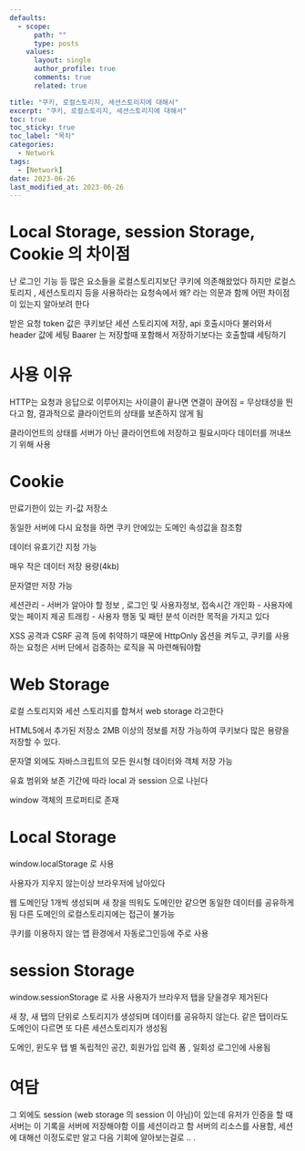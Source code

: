 ```yaml
---
defaults:
  - scope:
      path: ""
      type: posts
    values:
      layout: single
      author_profile: true
      comments: true
      related: true

title: "쿠키, 로컬스토리지, 세션스토리지에 대해서"
excerpt: "쿠키, 로컬스토리지, 세션스토리지에 대해서"
toc: true
toc_sticky: true
toc_label: "목차"
categories:
  - Network
tags:
  - [Network]
date: 2023-06-26
last_modified_at: 2023-06-26
---
```

# Local Storage, session Storage, Cookie 의 차이점

난 로그인 기능 등 많은 요소들을 로컬스토리지보단 쿠키에 의존해왔었다
하지만 로컬스토리지 , 세션스토리지 등을 사용하라는 요청속에서
왜? 라는 의문과 함께 어떤 차이점이 있는지 알아보려 한다

받은 요청
token 값은 쿠키보단 세션 스토리지에 저장,
api 호출시마다 불러와서 header 값에 세팅
Baarer 는 저장할때 포함해서 저장하기보다는 호출할떄 세팅하기


# 사용 이유
HTTP는 요청과 응답으로 이루어지는 사이클이 끝나면 연결이 끊어짐 = 무상태성을 띈다고 함,
결과적으로 클라이언트의 상태를 보존하지 않게 됨

클라이언트의 상태를 서버가 아닌 클라이언트에 저장하고 필요시마다 데이터를 꺼내쓰기 위해 사용


# Cookie
만료기한이 있는 키-값 저장소

동일한 서버에 다시 요청을 하면 쿠키 안에있는 도메인 속성값을 참조함

데이터 유효기간 지정 가능

매우 작은 데이터 저장 용량(4kb)

문자열만 저장 가능

세션관리 - 서버가 알아야 할 정보 , 로그인 및 사용자정보, 접속시간
개인화 - 사용자에 맞는 페이지 제공
트래킹 - 사용자 행동 및 패턴 분석
이러한 목적을 가지고 있다

XSS 공격과 CSRF 공격 등에 취약하기 때문에 HttpOnly 옵션을 켜두고,
쿠키를 사용하는 요청은 서버 단에서 검증하는 로직을 꼭 마련해둬야함


# Web Storage
로컬 스토리지와 세션 스토리지를 합쳐서 web storage 라고한다

HTML5에서 추가된 저장소 2MB 이상의 정보를 저장 가능하여 쿠키보다 많은 용량을 저장할 수 있다.

문자열 외에도 자바스크립트의 모든 원시형 데이터와 객체 저장 가능

유효 범위와 보존 기간에 따라 local 과 session 으로 나뉜다

window 객체의 프로퍼티로 존재


# Local Storage
window.localStorage 로 사용

사용자가 지우지 않는이상 브라우저에 남아있다

웹 도메인당 1개씩 생성되며 새 창을 띄워도 도메인만 같으면 동일한 데이터를 공유하게 됨
다른 도메인의 로컬스토리지에는 접근이 불가능

쿠키를 이용하지 않는 앱 환경에서 자동로그인등에 주로 사용

# session Storage
window.sessionStorage 로 사용
사용자가 브라우저 탭을 닫을경우 제거된다

새 창, 새 탭의 단위로 스토리지가 생성되며 데이터를 공유하지 않는다.
같은 탭이라도 도메인이 다르면 또 다른 세션스토리지가 생성됨

도메인, 윈도우 탭 별 독립적인 공간,  회원가입 입력 폼 , 일회성 로그인에 사용됨

# 여담
그 외에도 session (web storage 의 session 이 아님)이 있는데
유저가 인증을 할 때 서버는 이 기록을 서버에 저장해야함 이를 세션이라고 함
서버의 리소스를 사용함, 세션에 대해선 이정도로만 알고 다음 기회에 알아보는걸로 .. .


